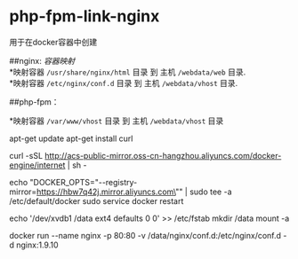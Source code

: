 # php-fpm-link-nginx

用于在docker容器中创建

##nginx:
*容器映射*  
*映射容器 `/usr/share/nginx/html` 目录 到 主机 `/webdata/web` 目录.  
*映射容器 `/etc/nginx/conf.d` 目录 到 主机 `/webdata/vhost` 目录.  

##php-fpm：

*映射容器 `/var/www/vhost` 目录 到 主机 `/webdata/vhost` 目录

apt-get update
apt-get install curl

curl -sSL http://acs-public-mirror.oss-cn-hangzhou.aliyuncs.com/docker-engine/internet | sh -

echo "DOCKER_OPTS=\"--registry-mirror=https://hbw7q42j.mirror.aliyuncs.com\"" | sudo tee -a /etc/default/docker
sudo service docker restart


echo '/dev/xvdb1  /data ext4    defaults    0  0' >> /etc/fstab
mkdir /data
mount -a


docker run --name nginx -p 80:80  -v /data/nginx/conf.d:/etc/nginx/conf.d -d nginx:1.9.10
